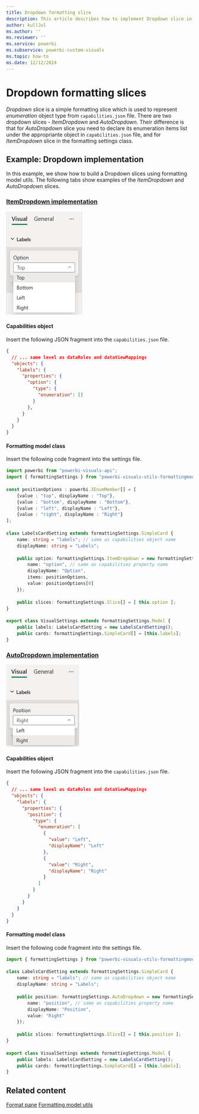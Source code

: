 ```yaml
---
title: Dropdown formatting slice
description: This article describes how to implement Dropdown slice in custom visuals using the formatting model utils
author: kullJul
ms.author: ''
ms.reviewer: ''
ms.service: powerbi
ms.subservice: powerbi-custom-visuals
ms.topic: how-to
ms.date: 12/12/2024
---
```


# Dropdown formatting slices

*Dropdown* slice is a simple formatting slice which is used to represent *enumeration* object type from `capabilities.json` file.
There are two dropdown slices - *ItemDropdown* and *AutoDropdown*.
Their difference is that for *AutoDropdown* slice you need to declare its enumeration items list under the appropriante object in `capabilities.json` file, and for *ItemDropdown* slice in the formatting settings class.

## Example: Dropdown implementation

In this example, we show how to build a Dropdown slices using formatting model utils.
The following tabs show examples of the *ItemDropdown* and *AutoDropdown* slices.

### [ItemDropdown implementation](#tab/itemDropdown)

![Screenshot of an ItemDropdown.](media/format-pane/item-dropdown.png)

#### Capabilities object

Insert the following JSON fragment into the `capabilities.json` file.

```json
{
  // ... same level as dataRoles and dataViewMappings
  "objects": {
    "labels": {
      "properties": {
        "option": {
          "type": {
            "enumeration": []
          }
        },
      }
    }
  }
}
```

#### Formatting model class

Insert the following code fragment into the settings file.

```typescript
import powerbi from "powerbi-visuals-api";
import { formattingSettings } from "powerbi-visuals-utils-formattingmodel";

const positionOptions : powerbi.IEnumMember[] = [
    {value : "top", displayName : "Top"}, 
    {value : "bottom", displayName : "Bottom"},
    {value : "left", displayName : "Left"}, 
    {value : "right", displayName : "Right"}
];

class LabelsCardSetting extends formattingSettings.SimpleCard {
    name: string = "labels"; // same as capabilities object name
    displayName: string = "Labels";

    public option: formattingSettings.ItemDropdown = new formattingSettings.ItemDropdown({
        name: "option", // same as capabilities property name
        displayName: "Option",
        items: positionOptions,
        value: positionOptions[0] 
    });

    public slices: formattingSettings.Slice[] = [ this.option ];
}

export class VisualSettings extends formattingSettings.Model {
    public labels: LabelsCardSetting = new LabelsCardSetting();
    public cards: formattingSettings.SimpleCard[] = [this.labels];
}
```

### [AutoDropdown implementation](#tab/autoDropdown)

![Screenshot of an AutoDropdown.](media/format-pane/auto-dropdown.png)

#### Capabilities object

Insert the following JSON fragment into the `capabilities.json` file.

```json
{
  // ... same level as dataRoles and dataViewMappings
  "objects": {
    "labels": {
      "properties": {
        "position": {
          "type": {
            "enumeration": [
              {
                "value": "Left",
                "displayName": "Left"
              },
              {
                "value": "Right",
                "displayName": "Right"
              }
            ]
          }
        }
      }
    }
  }
}
```

#### Formatting model class

Insert the following code fragment into the settings file.

```typescript
import { formattingSettings } from "powerbi-visuals-utils-formattingmodel";

class LabelsCardSetting extends formattingSettings.SimpleCard {
    name: string = "labels"; // same as capabilities object name
    displayName: string = "Labels";

    public position: formattingSettings.AutoDropdown = new formattingSettings.AutoDropdown({
        name: "position", // same as capabilities property name
        displayName: "Position",
        value: "Right"
    });

    public slices: formattingSettings.Slice[] = [ this.position ];
}

export class VisualSettings extends formattingSettings.Model {
    public labels: LabelsCardSetting = new LabelsCardSetting();
    public cards: formattingSettings.SimpleCard[] = [this.labels];
}
```

## Related content

[Format pane](format-pane-general.md)
[Formatting model utils](utils-formatting-model.md)